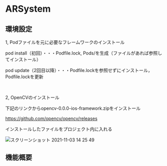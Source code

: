 # ARSystem

## 環境設定

1, Podファイルを元に必要なフレームワークのインストール

pod install（初回）・・・Podfile.lock, Pods/を生成（ファイルがあれば参照してインストール）

pod update（2回目以降）・・・Podfile.lockを参照せずにインストール，Podfile.lockを更新

<br>

2, OpenCVのインストール

下記のリンクからopencv-0.0.0-ios-framework.zipをインストール

https://github.com/opencv/opencv/releases

インストールしたファイルをプロジェクト内に入れる

![スクリーンショット 2021-11-03 14 25 49](https://user-images.githubusercontent.com/61243751/140013533-615a63b6-003f-45b6-8700-5f7f69e06d04.png)

## 機能概要





